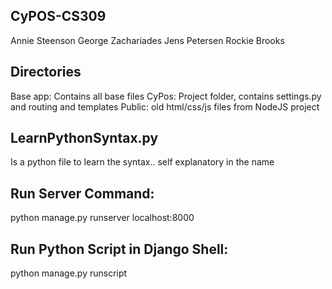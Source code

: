CyPOS-CS309
-----------
Annie Steenson
George Zachariades
Jens Petersen
Rockie Brooks

Directories
-----------
Base app: Contains all base files
CyPos: Project folder, contains settings.py and routing and templates
Public: old html/css/js files from NodeJS project

LearnPythonSyntax.py
--------------------
Is a python file to learn the syntax.. 
self explanatory in the name

Run Server Command:
-------------------
python manage.py runserver
localhost:8000

Run Python Script in Django Shell:
----------------------------------
python manage.py runscript <script>(without .py)

Dependencies
------------
Install: 

    pip install -r requirements.txt
    
List all: 

    pip list
    

Migrate/Update Database Commands:
---------------------------------
Generates migration files: 

    python manage.py makemigrations
    
Runs all migration files that have not been ran: 

    python manage.py migrate 
    
See all migrations: 

    python manage.py showmigrations
    
    
Administrative Account:
-----------------------
python manage.py createsuperuser

    username: grp17
    email: lilannie@iastate.edu
    password: cs309
Access Admin Interface:

    localhost:8000/admin
    
Querying Data with Django ORM:
------------------------------
Open Python Shell:

    python manage.py shell
Import Model:

    from base.models import Users
List all:

    Users.objects.all()
Get all records in an array:

    users = Users.objects.all()
    user = users[0]
Access attributes of a model:

    user.firstname
    user.lastname
    user.email
Get on record from a table where: (Can throw various exceptions)

    Users.objects.get(id=1)
Get all records from a table where: (returns an array of objects)

    Users.objects.filter(name="annie")
    Users.objects.filter(name="annie")[0].id
Get all records from a table where not: (returns an array of objects)

    Users.objects.exclude(name="annie")
    Users.objects.exclude(name="annie")[0].id
    
Template Syntax 
--------------- 
{{ variable }}
{% tag %}
{{ variable|filter }}

Remote Linux Server Documentation:
--------------------
Directories:
---------------
Gitlab Repository:
/var/www/G17_CyPOS

Run Server:
---------------
python /var/www/G17_CyPOS/cypos/manage.py runserver 10.25.70.162:8000
